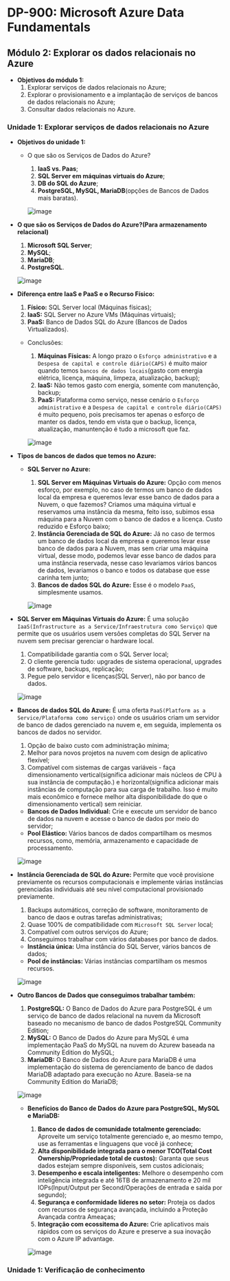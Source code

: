 # DP-900: Microsoft Azure Data Fundamentals

## Módulo 2: Explorar os dados relacionais no Azure

- **Objetivos do módulo 1:**
  1. Explorar serviços de dados relacionais no Azure;
  2. Explorar o provisionamento e a implantação de serviços de bancos de dados relacionais no Azure;
  3. Consultar dados relacionais no Azure.

### Unidade 1: Explorar serviços de dados relacionais no Azure

- **Objetivos do unidade 1:**
  - O que são os Serviços de Dados do Azure?
    1. **IaaS vs. Paas**;
    2. **SQL Server em máquinas virtuais do Azure**;
    3. **DB do SQL do Azure**;
    4. **PostgreSQL, MySQL, MariaDB**(opções de Bancos de Dados mais baratas).
    
    ![image](https://user-images.githubusercontent.com/86172286/188325856-8bc1ee54-cf71-4f78-a9cd-05f832e5d24a.png)

- **O que são os Serviços de Dados do Azure?(Para armazenamento relacional)**
  1. **Microsoft SQL Server**;
  2. **MySQL**;
  3. **MariaDB**;
  4. **PostgreSQL**.
  
  ![image](https://user-images.githubusercontent.com/86172286/188325953-04d3ee9c-19e1-4452-8b13-12332e72edb1.png)
  
- **Diferença entre IaaS e PaaS e o Recurso Físico:**
  1. **Físico:** SQL Server local (Máquinas físicas);
  2. **IaaS:** SQL Server no Azure VMs (Máquinas virtuais);
  3. **PaaS:** Banco de Dados SQL do Azure (Bancos de Dados Virtualizados).
  
  - Conclusões:
    1. **Máquinas Físicas:** A longo prazo o `Esforço administrativo` e a `Despesa de capital e controle diário(CAPS)` é muito maior quando temos `bancos de dados locais`(gasto com energia elétrica, licença, máquina, limpeza, atualização, backup);
    2. **IaaS:** Não temos gasto com energia, somente com manutenção, backup;
    3. **PaaS:** Plataforma como serviço, nesse cenário o `Esforço administrativo` e a `Despesa de capital e controle diário(CAPS)` é muito pequeno, pois precisamos ter apenas o esforço de manter os dados, tendo em vista que o backup, licença, atualização, manuntenção é tudo a microsoft que faz.
    
    ![image](https://user-images.githubusercontent.com/86172286/188326191-e1ee2365-45a4-47a6-a747-9983e80018f8.png)

- **Tipos de bancos de dados que temos no Azure:**
  - **SQL Server no Azure:**
    1. **SQL Server em Máquinas Virtuais do Azure:** Opção com menos esforço, por exemplo, no caso de termos um banco de dados local da empresa e queremos levar esse banco de dados para a Nuvem, o que fazemos? Criamos uma máquina virtual e reservamos uma instância da mesma, feito isso, subimos essa máquina para a Nuvem com o banco de dados e a licença. Custo reduzido e Esforço baixo;
    2. **Instância Gerenciada de SQL do Azure:** Já no caso de termos um banco de dados local da empresa e queremos levar esse banco de dados para a Nuvem, mas sem criar uma máquina virtual, desse modo, podemos levar esse banco de dados para uma instância reservada, nesse caso levariamos vários bancos de dados, levariamos o banco e todos os database que esse carinha tem junto;
    3. **Bancos de dados SQL do Azure:** Esse é o modelo `PaaS`, simplesmente usamos.
    
    ![image](https://user-images.githubusercontent.com/86172286/188327153-a32eea78-f9c6-4aea-a132-893e81858d90.png)

- **SQL Server em Máquinas Virtuais do Azure:** 
  É uma solução `IaaS(Infrastructure as a Service/Infraestrutura como Serviço)` que permite que os usuários usem versões completas do SQL Server na nuvem sem precisar gerenciar o hardware local.
    1. Compatibilidade garantia com o SQL Server local;
    2. O cliente gerencia tudo: upgrades de sistema operacional, upgrades de software, backups, replicação;
    3. Pegue pelo servidor e licenças(SQL Server), não por banco de dados.

    ![image](https://user-images.githubusercontent.com/86172286/188328090-1c5d6bb1-b208-43ea-b066-0ac87a2c4642.png) 

- **Bancos de dados SQL do Azure:**
  É uma oferta `PaaS(Platform as a Service/Plataforma como serviço)` onde os usuários criam um servidor de banco de dados gerenciado na nuvem e, em seguida, implementa os bancos de dados no servidor.
    1. Opção de baixo custo com administração mínima;
    2. Melhor para novos projetos na nuvem com design de aplicativo flexível;
    3. Compatível com sistemas de cargas variáveis - faça dimensionamento vertical(significa adicionar mais núcleos de CPU à sua instância de computação.) e horizontal(significa adicionar mais instâncias de computação para sua carga de trabalho. Isso é muito mais econômico e fornece melhor alta disponibilidade do que o dimensionamento vertical) sem reiniciar.
    
    - **Bancos de Dados Individual:** Crie e execute um servidor de banco de dados na nuvem e acesse o banco de dados por meio do servidor;
    - **Pool Elástico:** Vários bancos de dados compartilham os mesmos recursos, como, memória, armazenamento e capacidade de processamento.

    ![image](https://user-images.githubusercontent.com/86172286/188328632-52713c22-aa74-4a5c-9923-22838c13a240.png)

- **Instância Gerenciada de SQL do Azure:**
  Permite que você provisione previamente os recursos computacionais e implemente várias instâncias gerenciadas individuais até seu nível computacional provisionado previamente.
    1. Backups automáticos, correção de software, monitoramento de banco de daos e outras tarefas administrativas;
    2. Quase 100% de compatibilidade com `Microsoft SQL Server` local;
    3. Compatível com outros serviços do Azure;
    4. Conseguimos trabalhar com vários databases por banco de dados.
    
    - **Instância única:** Uma instância do SQL Server, vários bancos de dados;
    - **Pool de instâncias:** Várias instâncias compartilham os mesmos recursos.
    
    ![image](https://user-images.githubusercontent.com/86172286/188329043-f791f0a8-88bd-4284-bcfe-0127d09cd8ea.png)

- **Outro Bancos de Dados que conseguimos trabalhar também:**
  1. **PostgreSQL:** O Banco de Dados do Azure para PostgreSQL é um serviço de banco de dados relacional na nuvem da Microsoft baseado no mecanismo de banco de dados PostgreSQL Community Edition;
  2. **MySQL:** O Banco de Dados do Azure para MySQL é uma implementação PaaS do MySQL na nuvem do Azurew baseada na Community Edition do MySQL;
  3. **MariaDB:** O Banco de Dados do Azure para MariaDB é uma implementação do sistema de gerenciamento de banco de dados MariaDB adaptado para execução no Azure. Baseia-se na Community Edition do MariaDB;

  ![image](https://user-images.githubusercontent.com/86172286/188329377-948908b6-d654-4db8-86ef-b6b181fe2bee.png)

  - **Benefícios do Banco de Dados do Azure para PostgreSQL, MySQL e MariaDB:**
    1. **Banco de dados de comunidade totalmente gerenciado:** Aproveite um serviço totalmente gerenciado e, ao mesmo tempo, use as ferramentas e linguagens que você já conhece;
    2. **Alta disponibilidade integrada para o menor TCO(Total Cost Ownership/Propriedade total de custos):** Garanta que seus dados estejam sempre disponíveis, sem custos adicionais;
    3. **Desempenho e escala inteligentes:** Melhore o desempenho com inteligência integrada e até 16TB de armazenamento e 20 mil IOPs(Input/Output per Second/Operações de entrada e saída por segundo);
    4. **Segurança e conformidade líderes no setor:** Proteja os dados com recursos de segurança avançada, incluindo a Proteção Avançada contra Ameaças;
    5. **Integração com ecossitema do Azure:** Crie aplicativos mais rápidos com os serviços do Azure e preserve a sua inovação com o Azure IP advantage.
  
    ![image](https://user-images.githubusercontent.com/86172286/188329771-bf0f4efa-cf79-48ad-9cad-ebed9f52c558.png)

  
### Unidade 1: Verificação de conhecimento

